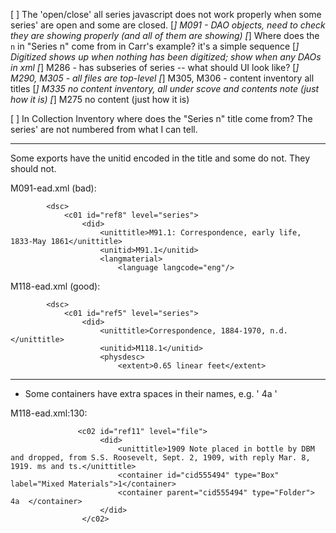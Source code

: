 
[ ] The 'open/close' all series javascript does not work properly when some series' are open and some are closed.
[*] M091 - DAO objects, need to check they are showing properly (and all of them are showing)
[*] Where does the `n` in "Series n" come from in Carr's example? it's a simple sequence
[*] Digitized shows up when nothing has been digitized; show when any DAOs in xml
[*] M286 - has subseries of series -- what should UI look like?
[*] M290, M305 - all files are top-level
[*] M305, M306 - content inventory all titles
[*] M335 no content inventory, all under scove and contents note (just how it is)
[*] M275 no content (just how it is)

[ ] In Collection Inventory where does the "Series n" title come from? The series' are not numbered from what I can tell.

---

Some exports have the unitid encoded in the title and some do not. They should not.

M091-ead.xml (bad):
```
        <dsc>
            <c01 id="ref8" level="series">
                <did>
                    <unittitle>M91.1: Correspondence, early life, 1833-May 1861</unittitle>
                    <unitid>M91.1</unitid>
                    <langmaterial>
                        <language langcode="eng"/>
```

M118-ead.xml (good):
```
        <dsc>
            <c01 id="ref5" level="series">
                <did>
                    <unittitle>Correspondence, 1884-1970, n.d.</unittitle>
                    <unitid>M118.1</unitid>
                    <physdesc>
                        <extent>0.65 linear feet</extent>
```
---

* Some containers have extra spaces in their names, e.g. '   4a  '

M118-ead.xml:130:
```
               <c02 id="ref11" level="file">
                    <did>
                        <unittitle>1909 Note placed in bottle by DBM and dropped, from S.S. Roosevelt, Sept. 2, 1909, with reply Mar. 8, 1919. ms and ts.</unittitle>
                        <container id="cid555494" type="Box" label="Mixed Materials">1</container>
                        <container parent="cid555494" type="Folder">	4a	</container>
                    </did>
                </c02>						
```